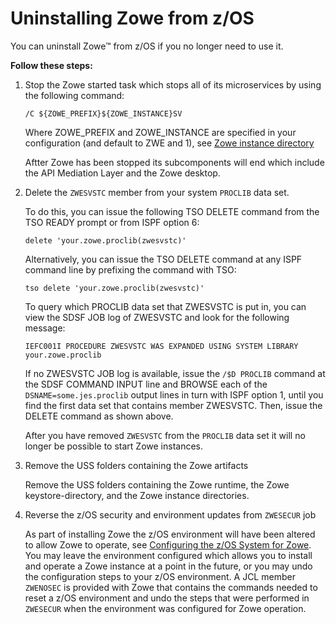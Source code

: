 # Uninstalling Zowe from z/OS

You can uninstall Zowe&trade; from z/OS if you no longer need to use it.  

**Follow these steps:**

1.  Stop the Zowe started task which stops all of its microservices by using the following command:

    ```
    /C ${ZOWE_PREFIX}${ZOWE_INSTANCE}SV
    ```
    Where ZOWE_PREFIX and ZOWE_INSTANCE are specified in your configuration (and default to ZWE and 1), see [Zowe instance directory](configure-instance-directory.md#address-space-names)

    Aftter Zowe has been stopped its subcomponents will end which include the API Mediation Layer and the Zowe desktop.  

2.  Delete the `ZWESVSTC` member from your system `PROCLIB` data set.

    To do this, you can issue the following TSO DELETE command from the TSO READY prompt or from ISPF option 6:

    ```
    delete 'your.zowe.proclib(zwesvstc)'
    ```

    Alternatively, you can issue the TSO DELETE command at any ISPF command line by prefixing the command with TSO:

    ```
    tso delete 'your.zowe.proclib(zwesvstc)'
    ```

    To query which PROCLIB data set that ZWESVSTC is put in, you can view the SDSF JOB log of ZWESVSTC and look for the following message:  

    ```
    IEFC001I PROCEDURE ZWESVSTC WAS EXPANDED USING SYSTEM LIBRARY your.zowe.proclib
    ```

    If no ZWESVSTC JOB log is available, issue the `/$D PROCLIB` command at the SDSF COMMAND INPUT line and BROWSE each of the `DSNAME=some.jes.proclib` output lines in turn with ISPF option 1, until you find the first data set that contains member ZWESVSTC. Then, issue the DELETE command as shown above.

    After you have removed `ZWESVSTC` from the `PROCLIB` data set it will no longer be possible to start Zowe instances.  

3.  Remove the USS folders containing the Zowe artifacts

    Remove the USS folders containing the Zowe runtime,  the Zowe keystore-directory,  and the Zowe instance directories.

4.  Reverse the z/OS security and environment updates from `ZWESECUR` job

    As part of installing Zowe the z/OS environment will have been altered to allow Zowe to operate, see [Configuring the z/OS System for Zowe](configure-zos-system.md#configuring-the-z/os-system-for-zowe).  You may leave the environment configured which allows you to install and operate a Zowe instance at a point in the future, or you may undo the configuration steps to your z/OS environment.  A JCL member `ZWENOSEC` is provided with Zowe that contains the commands needed to reset a z/OS environment and undo the steps that were performed in `ZWESECUR` when the environment was configured for Zowe operation.   